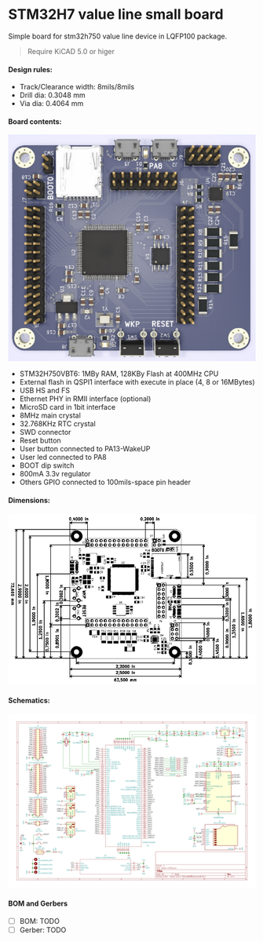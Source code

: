 # STM32H7 value line small board

Simple board for stm32h750 value line device in LQFP100 package.

> Require KiCAD 5.0 or higer

#### Design rules:

- Track/Clearance width: 8mils/8mils
- Drill dia: 0.3048 mm
- Via dia: 0.4064 mm

#### Board contents:

![1542163171895](docs/render_3d-top.png)

- STM32H750VBT6: 1MBy RAM, 128KBy Flash at 400MHz CPU
- External flash in QSPI1 interface with execute in place (4, 8 or 16MBytes)
- USB HS and FS
- Ethernet PHY in RMII interface (optional)
- MicroSD card in 1bit interface
- 8MHz main crystal
- 32.768KHz RTC crystal
- SWD connector
- Reset button
- User button connected to PA13-WakeUP
- User led connected to PA8
- BOOT dip switch
- 800mA 3.3v regulator
- Others GPIO connected to 100mils-space pin header

#### Dimensions:

![1542165257633](docs/dimetions-size.png)

#### Schematics:

![Schematics](docs/proto-h750.svg)

#### BOM and Gerbers

- [ ] BOM: TODO
- [ ] Gerber: TODO
